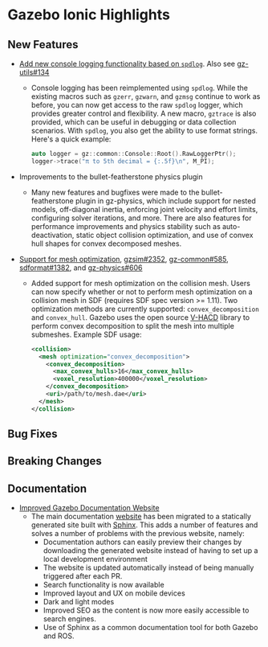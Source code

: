 # Gazebo Ionic Highlights

## New Features

- [Add new console logging functionality based on `spdlog`](https://github.com/gazebosim/gz-common/pull/615).
  Also see [gz-utils#134](https://github.com/gazebosim/gz-utils/pull/134)

  - Console logging has been reimplemented using `spdlog`. While the existing
    macros such as `gzerr`, `gzwarn`, and `gzmsg` continue to work as before,
    you can now get access to the raw `spdlog` logger, which provides greater
    control and flexibility. A new macro, `gztrace` is also provided, which can
    be useful in debugging or data collection scenarios. With `spdlog`, you also
    get the ability to use format strings. Here's a quick example:

    ```c++
    auto logger = gz::common::Console::Root().RawLoggerPtr();
    logger->trace("π to 5th decimal = {:.5f}\n", M_PI);
    ```

- Improvements to the bullet-featherstone physics plugin

  - Many new features and bugfixes were made to the bullet-featherstone plugin
    in gz-physics, which include support for nested models,
    off-diagonal inertia, enforcing joint velocity and effort limits,
    configuring solver iterations, and more. There are also features for
    performance improvements and physics stability such as auto-deactivation,
    static object collision optimization, and use of convex hull shapes for
    convex decomposed meshes.

- [Support for mesh optimization](https://github.com/gazebosim/gz-sim/pull/2417),
[gzsim#2352](https://github.com/gazebosim/gz-sim/pull/2352),
[gz-common#585](https://github.com/gazebosim/gz-common/pull/585),
[sdformat#1382](https://github.com/gazebosim/gz-common/pull/585), and
[gz-physics#606](https://github.com/gazebosim/gz-physics/pull/606)

  - Added support for mesh optimization on the collision mesh. Users can now
    specify whether or not to perform mesh optimization on a
    collision mesh in SDF (requires SDF spec version >= 1.11). Two optimization
    methods are currently supported: `convex_decomposition` and `convex_hull`.
    Gazebo uses the open source
    [V-HACD](https://github.com/kmammou/v-hacd) library to perform
    convex decomposition to split the mesh into multiple submeshes.
    Example SDF usage:


    ```xml
    <collision>
      <mesh optimization="convex_decomposition">
        <convex_decomposition>
          <max_convex_hulls>16</max_convex_hulls>
          <voxel_resolution>400000</voxel_resolution>
        </convex_decomposition>
        <uri>/path/to/mesh.dae</uri>
      </mesh>
    </collision>
    ```

## Bug Fixes

## Breaking Changes

## Documentation

- [Improved Gazebo Documentation Website](https://github.com/gazebosim/docs/pull/441)
  - The main documentation [website](https://gazebosim.org/docs) has been
    migrated to a statically generated site built with
    [Sphinx](https://sphinx-doc.org/). This adds a number of features and solves
    a number of problems with the previous website, namely:
    - Documentation authors can easily preview their changes by downloading the
      generated website instead of having to set up a local development
      environment
    - The website is updated automatically instead of being manually triggered
      after each PR.
    - Search functionality is now available
    - Improved layout and UX on mobile devices
    - Dark and light modes
    - Improved SEO as the content is now more easily accessible to search
      engines.
    - Use of Sphinx as a common documentation tool for both Gazebo and ROS.
